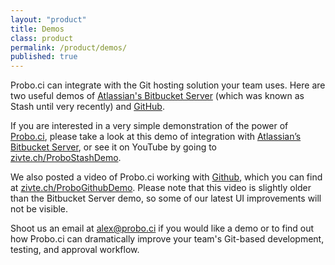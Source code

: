 ```yaml
---
layout: "product"
title: Demos
class: product
permalink: /product/demos/
published: true
---
```

Probo.ci can integrate with the Git hosting solution your team uses. Here are two useful demos of [Atlassian's Bitbucket Server](https://www.atlassian.com/software/bitbucket/server) (which was known as Stash until very recently) and [GitHub](http://github.com/).

If you are interested in a very simple demonstration of the power of [Probo.ci](http://probo.ci/), please take a look at this demo of integration with [Atlassian’s Bitbucket Server](https://www.atlassian.com/software/bitbucket/server), or see it on YouTube by going to [zivte.ch/ProboStashDemo](http://zivte.ch/ProboStashDemo).

We also posted a video of Probo.ci working with [Github](http://github.com/), which you can find at [zivte.ch/ProboGithubDemo](http://zivte.ch/ProboGithubDemo). Please note that this video is slightly older than the Bitbucket Server demo, so some of our latest UI improvements will not be visible.

Shoot us an email at alex@probo.ci if you would like a demo or to find out how Probo.ci can dramatically improve your team's Git-based development, testing, and approval workflow.


